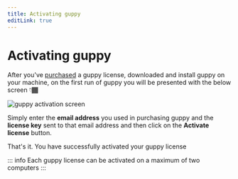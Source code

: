 ```yaml
---
title: Activating guppy
editLink: true
---
```


# Activating guppy

After you've [purchased](https://guppy.sailscasts.com/#buy) a guppy license, downloaded and install guppy on your machine, on the first run of guppy you will be presented with the below screen 👇🏾

![guppy activation screen](/images/guppy/guppy-activation-screen.png)

Simply enter the **email address** you used in purchasing guppy and the **license key** sent to that email address and then click on the **Activate license** button.

That's it. You have successfully activated your guppy license

::: info
Each guppy license can be activated on a maximum of two computers
:::
